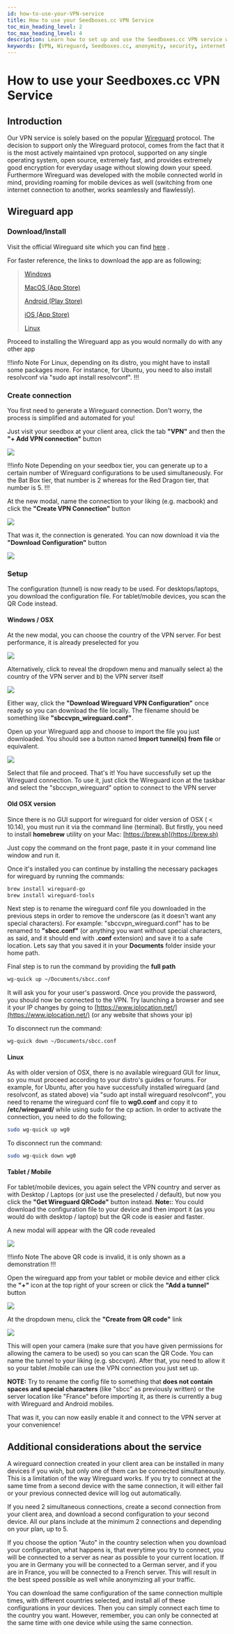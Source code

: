 ```yaml
---
id: how-to-use-your-VPN-service
title: How to use your Seedboxes.cc VPN Service
toc_min_heading_level: 2
toc_max_heading_level: 4
description: Learn how to set up and use the Seedboxes.cc VPN service with Wireguard for secure and anonymous internet browsing.
keywords: [VPN, Wireguard, Seedboxes.cc, anonymity, security, internet privacy, VPN configuration, secure browsing, online protection, Wireguard setup]
---
```


# How to use your Seedboxes.cc VPN Service

## Introduction

Our VPN service is solely based on the popular [Wireguard](http://www.wireguard.com) protocol. The decision to support only the Wireguard protocol, comes from the fact that it is the most actively maintained vpn protocol, supported on any single operating system, open source, extremely fast, and provides extremely good encryption for everyday usage without slowing down your speed. Furthermore Wireguard was developed with the mobile connected world in mind, providing roaming for mobile devices as well (switching from one internet connection to another, works seamlessly and flawlessly).

## Wireguard app

### Download/Install

Visit the official Wireguard site which you can find [here](https://www.wireguard.com/install/) .

For faster reference, the links to download the app are as following;
> [Windows](https://download.wireguard.com/windows-client/wireguard-installer.exe)
> 
> [MacOS (App Store)](https://itunes.apple.com/us/app/wireguard/id1451685025?ls=1&mt=12)
> 
> [Android (Play Store)](https://play.google.com/store/apps/details?id=com.wireguard.android)
> 
> [iOS (App Store)](https://itunes.apple.com/us/app/wireguard/id1441195209?ls=1&mt=8)
> 
> [Linux](https://www.wireguard.com/install/)

Proceed to installing the Wireguard app as you would normally do with any other app

!!!info Note
For Linux, depending on its distro, you might have to install some packages more. For instance, for Ubuntu, you need to also install resolvconf via "sudo apt install resolvconf".
!!!


### Create connection

You first need to generate a Wireguard connection. Don't worry, the process is simplified and automated for you!

Just visit your seedbox at your client area, click the tab **"VPN"** and then the **"+ Add VPN connection"** button

![](https://rapiddot-support-community-uploads.s3.amazonaws.com/uploads/image-1648459423755.jpeg)

!!!info Note
Depending on your seedbox tier, you can generate up to a certain number of Wireguard configurations to be used simultaneously. For the Bat Box tier, that number is 2 whereas for the Red Dragon tier, that number is 5.
!!!

At the new modal, name the connection to your liking (e.g. macbook) and click the **"Create VPN Connection"** button

![](https://rapiddot-support-community-uploads.s3.amazonaws.com/uploads/image-1648459527106.06.58.jpg)

That was it, the connection is generated. You can now download it via the **"Download Configuration"** button

![](https://rapiddot-support-community-uploads.s3.amazonaws.com/uploads/image-1648459846806.jpeg)

### Setup

The  configuration (tunnel) is now ready to be used. For desktops/laptops, you download the configuration file. For tablet/mobile devices, you scan the QR Code instead.

#### Windows / OSX

At the new modal, you can choose the country of the VPN server. For best performance, it is already preselected for you

![](https://rapiddot-support-community-uploads.s3.amazonaws.com/uploads/image-1648460150844.34.34.jpg)

Alternatively, click to reveal the dropdown menu and manually select a) the country of the VPN server and b) the VPN server itself

![](https://rapiddot-support-community-uploads.s3.amazonaws.com/uploads/image-1648460231246.09.15.jpg)

Either way, click the **"Download Wireguard VPN Configuration"** once ready so you can download the file locally.
The filename should be something like **"sbccvpn_wireguard.conf"**.

Open up your Wireguard app and choose to import the file you just downloaded. You should see a button named **Import tunnel(s) from file** or equivalent.

![](https://rapiddot-support-community-uploads.s3.amazonaws.com/uploads/image-1648460775037.jpeg)

Select that file and proceed. That's it! You have successfully set up the Wireguard connection.
To use it, just click the Wireguard icon at the taskbar and select the "sbccvpn_wireguard" option to connect to the VPN server

#### Old OSX version

Since there is no GUI support for wireguard for older version of OSX ( < 10.14), you must run it via the command line (terminal). But firstly, you need to install **homebrew** utility on your Mac: [https://brew.sh](https://brew.sh)

Just copy the command on the front page, paste it in your command line window and run it.

Once it's installed you can continue by installing the necessary packages for wireguard by running the commands:

```bash
brew install wireguard-go
brew install wireguard-tools
```

Next step is to rename the wireguard conf file you downloaded in the previous steps in order to remove the underscore (as it doesn't want any special characters). For example: "sbccvpn_wireguard.conf" has to be renamed to **"sbcc.conf"** (or anything you want without special characters, as said, and it should end with **.conf** extension) and save it to a safe location. Lets say that you saved it in your **Documents** folder inside your home path.

Final step is to run the command by providing the **full path**

```bash
wg-quick up ~/Documents/sbcc.conf
```

It will ask you for your user's password. Once you provide the password, you should now be connected to the VPN. Try launching a browser and see it your IP changes by going to [https://www.iplocation.net/](https://www.iplocation.net/) (or any website that shows your ip)

To disconnect run the command:

```bash
wg-quick down ~/Documents/sbcc.conf
```

#### Linux

As with older version of OSX, there is no available wireguard GUI for linux, so you must proceed according to your distro's guides or forums.
For example, for Ubuntu, after you have successfully installed wireguard (and resolvconf, as stated above) via "sudo apt install wireguard resolvconf", you need to rename the wireguard conf file to **wg0.conf** and copy it to **/etc/wireguard/** while using sudo for the cp action.
In order to activate the connection, you need to do the following;

```bash
sudo wg-quick up wg0
```

To disconnect run the command:

```bash
sudo wg-quick down wg0
```

#### Tablet / Mobile

For tablet/mobile devices, you again select the VPN country and server as with Desktop / Laptops (or just use the preselected / default), but now you click the **"Get Wireguard QRCode"** button instead.
**Note:**: You could download the configuration file to your device and then import it (as you would do with desktop / laptop) but the QR code is easier and faster.

A new modal will appear with the QR code revealed

![](https://rapiddot-support-community-uploads.s3.amazonaws.com/uploads/image-1648461338777.09.59.jpg)

!!!info Note
The above QR code is invalid, it is only shown as a demonstration
!!!

Open the wireguard app from your tablet or mobile device and either click the **"+"** icon at the top right of your screen or click the **"Add a tunnel"** button

![](https://rapiddot-support-community-uploads.s3.amazonaws.com/uploads/image-1648462904700.21.22.jpg)

At the dropdown menu, click the **"Create from QR code"** link

![](https://rapiddot-support-community-uploads.s3.amazonaws.com/uploads/image-1648462913397.21.34.jpg)

This will open your camera (make sure that you have given permissions for allowing the camera to be used) so you can scan the QR Code.
You can name the tunnel to your liking (e.g. sbccvpn). After that, you need to allow it so your tablet /mobile can use the VPN connection you just set up.

**NOTE:** Try to rename the config file to something that **does not contain spaces and special characters** (like "sbcc" as previously written) or the server location like "France" before importing it, as there is currently a bug with Wireguard and Android mobiles.

That was it, you can now easily enable it and connect to the VPN server at your convenience!

## Additional considerations about the service

A wireguard connection created in your client area can be installed in many devices if you wish, but only one of them can be connected simultaneously. This is a limitation of the way Wireguard works. If you try to connect at the same time from a second device with the same connection, it will either fail or your previous connected device will log out automatically.

If you need 2 simultaneous connections, create a second connection from your client area, and download a second configuration to your second device. All our plans include at the minimum 2 connections and depending on your plan, up to 5.

If you choose the option "Auto" in the country selection when you download your configuration, what happens is, that everytime you try to connect, you will be connected to a server as near as possible to your current location. If you are in Germany you will be connected to a German server, and if you are in France, you will be connected to a French server. This will result in the best speed possible as well while anonymizing all your traffic.

You can download the same configuration of the same connection multiple times, with different countries selected, and install all of these configurations in your devices. Then you can simply connect each time to the country you want. However, remember, you can only be connected at the same time with one device while using the same connection.